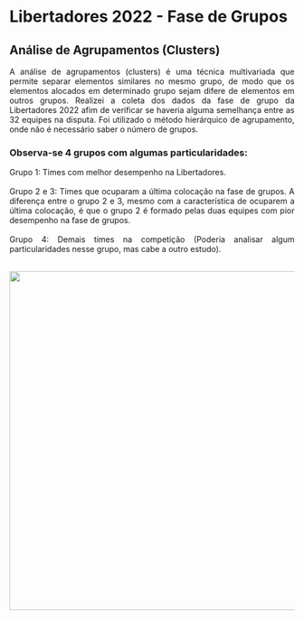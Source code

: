 # Libertadores 2022 - Fase de Grupos
## Análise de Agrupamentos (Clusters)



<div class="conteudo" style="border-box: none">
<p align="justify">
    A análise de agrupamentos (clusters) é uma técnica multivariada que permite separar elementos  similares no mesmo grupo, de modo que os elementos alocados em determinado grupo sejam difere de elementos em outros grupos.
Realizei a coleta dos dados da fase de grupo da Libertadores 2022 afim de verificar se haveria alguma semelhança entre as 32 equipes na disputa.
Foi utilizado o método hierárquico de agrupamento, onde não é necessário saber o número de grupos.
</p> 


### Observa-se 4 grupos com algumas particularidades:
<p align="justify">
Grupo 1: Times com melhor desempenho na Libertadores.<br><br>
Grupo 2 e 3: Times que ocuparam a última colocação na fase de grupos. A diferença entre o grupo 2 e 3, mesmo com a característica de ocuparem a última colocação, é que o grupo 2 é formado pelas duas equipes com pior desempenho na fase de grupos.<br><br>
Grupo 4: Demais times na competição (Poderia analisar algum particularidades nesse grupo, mas cabe a outro estudo).<br><br>
</p>
<div>
    
<div align="center">
<img src="https://user-images.githubusercontent.com/61093881/171075398-c9b4470c-14d1-4b73-941e-51151b5e7346.png" width="600px" />
</div>
